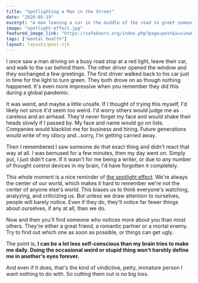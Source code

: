```yaml
---
title: "Spotlighting a Man in the Street"
date: "2020-05-19"
excerpt: "A man leaving a car in the middle of the road to greet someone reminded me how to handle a stressful cognitive bias."
image: "spotlight-effect.jpg"
featured_image_link: "https://safebooru.org/index.php?page=post&s=view&id=572479"
tags: ["mental health"]
layout: layouts/post.njk
---
```


I once saw a man driving on a busy road stop at a red light, leave their car, and walk to the car behind them. The other driver opened the window and they exchanged a few greetings. The first driver walked back to his car just in time for the light to turn green. They both drove on as though nothing happened. It's even more impressive when you remember they did this during a global pandemic.

It was weird, and maybe a little unsafe. If I thought of trying this myself, I'd likely not since it'd seem too weird. I'd worry others would judge me as careless and an airhead. They'd never forget my face and would shake their heads slowly if I passed by. My face and name would go on lists. Companies would blacklist me for business and hiring. Future generations would write of my idiocy and...sorry, I'm getting carried away.

Then I remembered I saw someone do that exact thing and didn't react that way at all. I was bemused for a few minutes, then my day went on. Simply put, I just didn't care. If it wasn't for me being a writer, or due to any number of thought control devices in my brain, I'd have forgotten it completely.

This whole moment is a nice reminder of [the spotlight effect](https://en.wikipedia.org/wiki/Spotlight_effect). We're always the center of our world, which makes it hard to remember we're not the center of anyone else's world. This biases us to think everyone's watching, analyzing, and criticizing us. But unless we draw attention to ourselves, people will barely notice. Even if they do, they'll notice far fewer things about ourselves, if any at all, than we do.

Now and then you'll find someone who notices more about you than most others. They're either a great friend, a romantic partner or a mortal enemy. Try to find out which one as soon as possible, or things can get ugly.

The point is, **I can be a lot less self-conscious than my brain tries to make me daily. Doing the occasional weird or stupid thing won't harshly define me in another's eyes forever.**

And even if it does, that's the kind of vindictive, petty, immature person I want nothing to do with. So cutting them out is no big loss.
